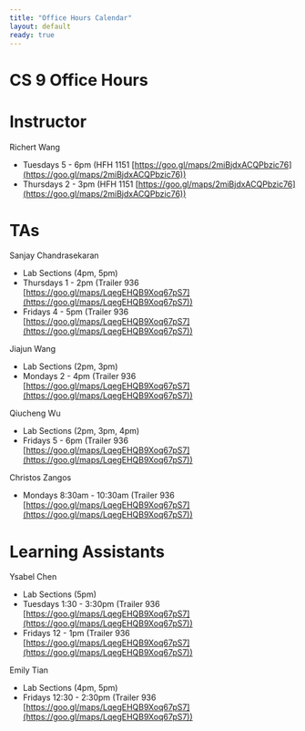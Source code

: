 ```yaml
---
title: "Office Hours Calendar"
layout: default
ready: true
---
```


<h1><strong>CS 9 Office Hours</strong></h1>

# Instructor
Richert Wang

* Tuesdays 5 - 6pm (HFH 1151 [https://goo.gl/maps/2miBjdxACQPbzic76](https://goo.gl/maps/2miBjdxACQPbzic76))
* Thursdays 2 - 3pm (HFH 1151 [https://goo.gl/maps/2miBjdxACQPbzic76](https://goo.gl/maps/2miBjdxACQPbzic76))

# TAs

Sanjay Chandrasekaran
* Lab Sections (4pm, 5pm)
* Thursdays 1 - 2pm (Trailer 936 [https://goo.gl/maps/LqegEHQB9Xoq67pS7](https://goo.gl/maps/LqegEHQB9Xoq67pS7))
* Fridays 4 - 5pm (Trailer 936 [https://goo.gl/maps/LqegEHQB9Xoq67pS7](https://goo.gl/maps/LqegEHQB9Xoq67pS7))

Jiajun Wang
* Lab Sections (2pm, 3pm)
* Mondays 2 - 4pm (Trailer 936 [https://goo.gl/maps/LqegEHQB9Xoq67pS7](https://goo.gl/maps/LqegEHQB9Xoq67pS7))

Qiucheng Wu
* Lab Sections (2pm, 3pm, 4pm)
* Fridays 5 - 6pm (Trailer 936 [https://goo.gl/maps/LqegEHQB9Xoq67pS7](https://goo.gl/maps/LqegEHQB9Xoq67pS7))

Christos Zangos
* Mondays 8:30am - 10:30am (Trailer 936 [https://goo.gl/maps/LqegEHQB9Xoq67pS7](https://goo.gl/maps/LqegEHQB9Xoq67pS7))

# Learning Assistants

Ysabel Chen
* Lab Sections (5pm)
* Tuesdays 1:30 - 3:30pm (Trailer 936 [https://goo.gl/maps/LqegEHQB9Xoq67pS7](https://goo.gl/maps/LqegEHQB9Xoq67pS7))
* Fridays 12 - 1pm (Trailer 936 [https://goo.gl/maps/LqegEHQB9Xoq67pS7](https://goo.gl/maps/LqegEHQB9Xoq67pS7))

Emily Tian
* Lab Sections (4pm, 5pm)
* Fridays 12:30 - 2:30pm (Trailer 936 [https://goo.gl/maps/LqegEHQB9Xoq67pS7](https://goo.gl/maps/LqegEHQB9Xoq67pS7))
